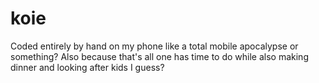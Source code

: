 # koie

Coded entirely by hand on my phone like a total mobile apocalypse or something? Also because that's all one has time to do while also making dinner and looking after kids I guess?
